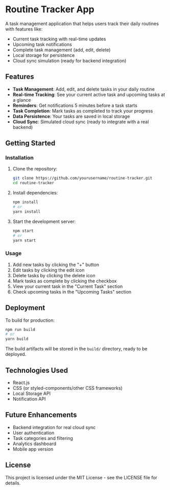 # Routine Tracker App

A task management application that helps users track their daily routines with features like:

- Current task tracking with real-time updates
- Upcoming task notifications
- Complete task management (add, edit, delete)
- Local storage for persistence
- Cloud sync simulation (ready for backend integration)

## Features

- **Task Management**: Add, edit, and delete tasks in your daily routine
- **Real-time Tracking**: See your current active task and upcoming tasks at a glance
- **Reminders**: Get notifications 5 minutes before a task starts
- **Task Completion**: Mark tasks as completed to track your progress
- **Data Persistence**: Your tasks are saved in local storage
- **Cloud Sync**: Simulated cloud sync (ready to integrate with a real backend)

## Getting Started

### Installation

1. Clone the repository:
   ```bash
   git clone https://github.com/yourusername/routine-tracker.git
   cd routine-tracker
   ```

2. Install dependencies:
   ```bash
   npm install
   # or
   yarn install
   ```

3. Start the development server:
   ```bash
   npm start
   # or
   yarn start
   ```

### Usage

1. Add new tasks by clicking the "+" button
2. Edit tasks by clicking the edit icon
3. Delete tasks by clicking the delete icon
4. Mark tasks as complete by clicking the checkbox
5. View your current task in the "Current Task" section
6. Check upcoming tasks in the "Upcoming Tasks" section

## Deployment

To build for production:

```bash
npm run build
# or
yarn build
```

The build artifacts will be stored in the `build/` directory, ready to be deployed.

## Technologies Used

- React.js
- CSS (or styled-components/other CSS frameworks)
- Local Storage API
- Notification API

## Future Enhancements

- Backend integration for real cloud sync
- User authentication
- Task categories and filtering
- Analytics dashboard
- Mobile app version

## License

This project is licensed under the MIT License - see the LICENSE file for details.

